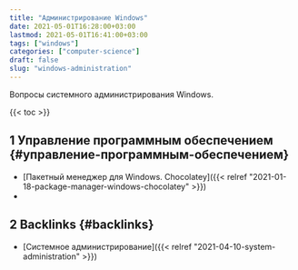 ```yaml
---
title: "Администрирование Windows"
date: 2021-05-01T16:28:00+03:00
lastmod: 2021-05-01T16:41:00+03:00
tags: ["windows"]
categories: ["computer-science"]
draft: false
slug: "windows-administration"
---
```


Вопросы системного администрирования Windows.

<!--more-->

{{< toc >}}


## <span class="section-num">1</span> Управление программным обеспечением {#управление-программным-обеспечением}

-   [Пакетный менеджер для Windows. Chocolatey]({{< relref "2021-01-18-package-manager-windows-chocolatey" >}})
-


## <span class="section-num">2</span> Backlinks {#backlinks}

-   [Системное администрирование]({{< relref "2021-04-10-system-administration" >}})
